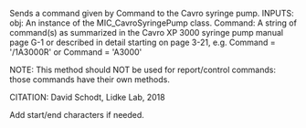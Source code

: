 
Sends a command given by Command to the Cavro syringe pump.
INPUTS:
obj: An instance of the MIC_CavroSyringePump class.
Command: A string of command(s) as summarized in the Cavro
XP 3000 syringe pump manual page G-1 or described
in detail starting on page 3-21, e.g.
Command = '/1A3000R' or Command = 'A3000'

NOTE: This method should NOT be used for report/control commands: those
commands have their own methods.

CITATION: David Schodt, Lidke Lab, 2018


Add start/end characters if needed.
